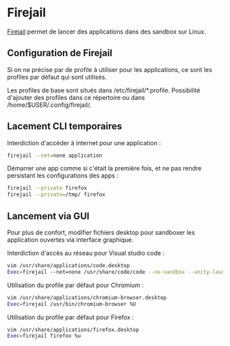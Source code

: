 # Firejail

[Firejail](https://firejail.wordpress.com) permet de lancer
des applications dans des sandbox sur Linux.

## Configuration de Firejail

Si on ne précise par de profile à utiliser pour les applications,
ce sont les profiles par défaut qui sont utilisés.

Les profiles de base sont situés dans /etc/firejail/\*.profile.
Possibilité d'ajouter des profiles dans ce répertoire ou dans
/home/$USER/.config/firejail/.

## Lacement CLI temporaires

Interdiction d'accéder à internet pour une application :

```bash
firejail --net=none application
```

Démarrer une app comme si c'était la première fois, et ne pas
rendre persistant les configurations des apps :

```bash
firejail --private firefox
firejail --private=/tmp/ firefox
```

## Lancement via GUI

Pour plus de confort, modifier fichiers desktop pour
sandboxer les application ouvertes via interface graphique.

Interdiction d'accès au réseau pour Visual studio code :

```bash
vim /usr/share/applications/code.desktop
Exec=firejail --net=none /usr/share/code/code --no-sandbox --unity-launch %F
```

Utilisation du profile par défaut pour Chromium :

```bash
vim /usr/share/applications/chromium-browser.desktop
Exec=firejail /usr/bin/chromium-browser %U
```

Utilisation du profile par défaut pour Firefox :

```bash
vim /usr/share/applications/firefox.desktop
Exec=firejail firefox %u
```